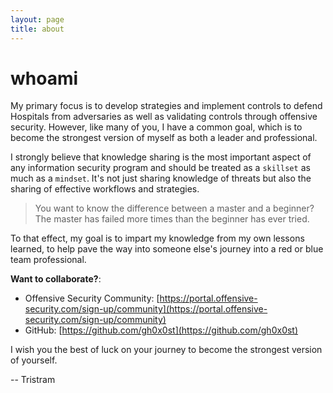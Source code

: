 ```yaml
---
layout: page
title: about
---
```

# whoami

My primary focus is to develop strategies and implement controls to defend Hospitals from adversaries as well as validating controls through offensive security. However, like many of you, I have a common goal, which is to become the strongest version of myself as both a leader and professional. 

I strongly believe that knowledge sharing is the most important aspect of any information security program and should be treated as a `skillset` as much as a `mindset`. It's not just sharing knowledge of threats but also the sharing of effective workflows and strategies.

> You want to know the difference between a master and a beginner? The master has failed more times than the beginner has ever tried. 

To that effect, my goal is to impart my knowledge from my own lessons learned, to help pave the way into someone else's journey into a red or blue team professional.

**Want to collaborate?**:

* Offensive Security Community: [https://portal.offensive-security.com/sign-up/community](https://portal.offensive-security.com/sign-up/community)
* GitHub: [https://github.com/gh0x0st](https://github.com/gh0x0st)

I wish you the best of luck on your journey to become the strongest version of yourself.

-- Tristram
